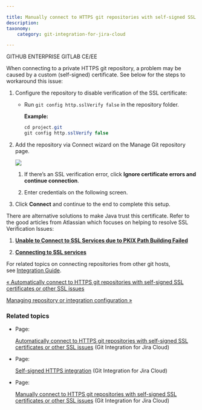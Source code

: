 ```yaml
---

title: Manually connect to HTTPS git repositories with self-signed SSL certificates or other SSL issues
description:
taxonomy:
    category: git-integration-for-jira-cloud

---
```

GITHUB ENTERPRISE GITLAB CE/EE

When connecting to a private HTTPS git repository, a problem may be caused by a custom (self-signed) certificate. See below for the steps to workaround this issue:

1.  Configure the repository to disable verification of the SSL certificate:

    *   Run `git config http.sslVerify false` in the repository folder.

        **Example:**

        ```java
        cd project.git
        git config http.sslVerify false
        ```

2.  Add the repository via Connect wizard on the Manage Git repository page.

    ![](https://bigbrassband.atlassian.net/wiki/download/attachments/1923024437/gitcloud-gitmgr-connect-wizard-button-sel(c3).png?version=1&modificationDate=1631096879883&cacheVersion=1&api=v2)
    1.  If there’s an SSL verification error, click **Ignore certificate errors and continue connection**.

    2.  Enter credentials on the following screen.

3.  Click **Connect** and continue to the end to complete this setup.



There are alternative solutions to make Java trust this certificate. Refer to the good articles from Atlassian which focuses on helping to resolve SSL Verification Issues:

1.  [**Unable to Connect to SSL Services due to PKIX Path Building Failed**](https://confluence.atlassian.com/kb/unable-to-connect-to-ssl-services-due-to-pkix-path-building-failed-779355358.html)

2.  [**Connecting to SSL services**](https://confluence.atlassian.com/jira/connecting-to-ssl-services-117455.html)


For related topics on connecting repositories from other git hosts, see [Integration Guide](/git-integration-for-jira-cloud/Integration-Guide).

[« Automatically connect to HTTPS git repositories with self-signed SSL certificates or other SSL issues](/wiki/spaces/GITCLOUD/pages/1923024398/Automatically+connect+to+HTTPS+git+repositories+with+self-signed+SSL+certificates+or+other+SSL+issues)

[Managing repository or integration configuration »](/wiki/spaces/GITCLOUD/pages/1923024455/Managing+integration+or+repository+configuration)

### Related topics

*   Page:

    [Automatically connect to HTTPS git repositories with self-signed SSL certificates or other SSL issues](/wiki/spaces/GITCLOUD/pages/1923024398/Automatically+connect+to+HTTPS+git+repositories+with+self-signed+SSL+certificates+or+other+SSL+issues) (Git Integration for Jira Cloud)

*   Page:

    [Self-signed HTTPS integration](/wiki/spaces/GITCLOUD/pages/1923024386/Self-signed+HTTPS+integration) (Git Integration for Jira Cloud)

*   Page:

    [Manually connect to HTTPS git repositories with self-signed SSL certificates or other SSL issues](/wiki/spaces/GITCLOUD/pages/1923024437/Manually+connect+to+HTTPS+git+repositories+with+self-signed+SSL+certificates+or+other+SSL+issues) (Git Integration for Jira Cloud)